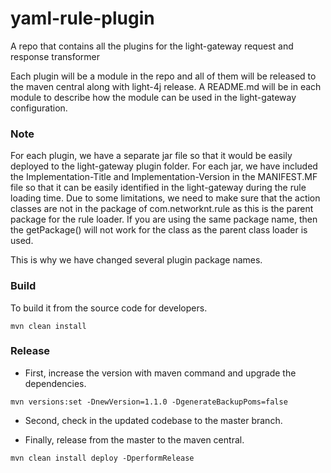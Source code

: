 # yaml-rule-plugin
A repo that contains all the plugins for the light-gateway request and response transformer

Each plugin will be a module in the repo and all of them will be released to the maven central along with light-4j release. A README.md will be in each module to describe how the module can be used in the light-gateway configuration.

### Note

For each plugin, we have a separate jar file so that it would be easily deployed to the light-gateway plugin folder. For each jar, we have included the Implementation-Title and Implementation-Version in the MANIFEST.MF file so that it can be easily identified in the light-gateway during the rule loading time. Due to some limitations, we need to make sure that the action classes are not in the package of com.networknt.rule as this is the parent package for the rule loader. If you are using the same package name, then the getPackage() will not work for the class as the parent class loader is used.

This is why we have changed several plugin package names.

### Build

To build it from the source code for developers.

```
mvn clean install
```

### Release

* First, increase the version with maven command and upgrade the dependencies.

```
mvn versions:set -DnewVersion=1.1.0 -DgenerateBackupPoms=false
```

* Second, check in the updated codebase to the master branch.


* Finally, release from the master to the maven central.

```
mvn clean install deploy -DperformRelease
```
